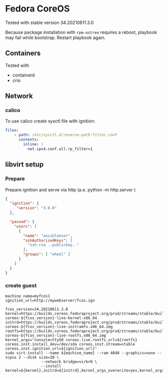 # Fedora CoreOS

Tested with stable version 34.20210611.3.0

Because package installation with `rpm-ostree` requires a reboot, playbook may fail while bootstrap.
Restart playbook again.

## Containers

Tested with

- containerd
- crio

## Network

### calico

To use calico create sysctl file with ignition:

```yaml
files:
    - path: /etc/sysctl.d/reverse-path-filter.conf
      contents:
        inline: |
          net.ipv4.conf.all.rp_filter=1
```

## libvirt setup

### Prepare

Prepare ignition and serve via http (a.e. python -m http.server )

```json
{
  "ignition": {
     "version": "3.0.0"
  },

  "passwd": {
    "users": [
      {
        "name": "ansibleUser",
        "sshAuthorizedKeys": [
          "ssh-rsa ..publickey.."
        ],
        "groups": [ "wheel" ]
      }
    ]
  }
}
```

### create guest

```shell script
machine_name=myfcos1
ignition_url=http://mywebserver/fcos.ign

fcos_version=34.20210611.3.0
kernel=https://builds.coreos.fedoraproject.org/prod/streams/stable/builds/${fcos_version}/x86_64/fedora-coreos-${fcos_version}-live-kernel-x86_64
initrd=https://builds.coreos.fedoraproject.org/prod/streams/stable/builds/${fcos_version}/x86_64/fedora-coreos-${fcos_version}-live-initramfs.x86_64.img
rootfs=https://builds.coreos.fedoraproject.org/prod/streams/stable/builds/${fcos_version}/x86_64/fedora-coreos-${fcos_version}-live-rootfs.x86_64.img
kernel_args="console=ttyS0 coreos.live.rootfs_url=${rootfs} coreos.inst.install_dev=/dev/sda coreos.inst.stream=stable coreos.inst.ignition_url=${ignition_url}"
sudo virt-install --name ${machine_name} --ram 4048 --graphics=none --vcpus 2 --disk size=20 \
                --network bridge=virbr0 \
                --install kernel=${kernel},initrd=${initrd},kernel_args_overwrite=yes,kernel_args="${kernel_args}"
```

